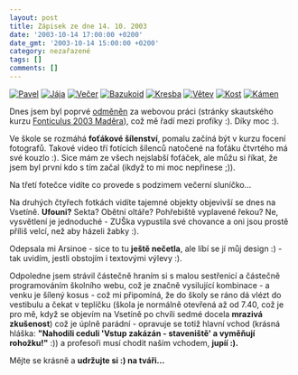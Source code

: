 ```yaml
---
layout: post
title: Zápisek ze dne 14. 10. 2003
date: '2003-10-14 17:00:00 +0200'
date_gmt: '2003-10-14 15:00:00 +0200'
category: nezařazené
tags: []
comments: []
---
```

<div >  <a href="/%base_url%/assets/old-images/pavel.jpg"><img alt="Pavel" src="%base_url%/assets/old-images/pavel.jpg"></a>  <a href="/%base_url%/assets/old-images/jaja.jpg"><img alt="Jája" src="%base_url%/assets/old-images/jaja.jpg"></a>  <a href="/%base_url%/assets/old-images/vecer.jpg"><img alt="Večer" src="%base_url%/assets/old-images/vecer.jpg"></a>  <a href="/%base_url%/assets/old-images/bazukoid.jpg"><img alt="Bazukoid" src="%base_url%/assets/old-images/bazukoid.jpg"></a>  <a href="/%base_url%/assets/old-images/kresba.jpg"><img alt="Kresba" src="%base_url%/assets/old-images/kresba.jpg"></a>  <a href="/%base_url%/assets/old-images/vetev.jpg"><img alt="Větev" src="%base_url%/assets/old-images/vetev.jpg"></a>  <a href="/%base_url%/assets/old-images/kost.jpg"><img alt="Kost" src="%base_url%/assets/old-images/kost.jpg"></a>  <a href="/%base_url%/assets/old-images/kamen.jpg"><img alt="Kámen" src="%base_url%/assets/old-images/kamen.jpg"></a>  </div>
<p>Dnes jsem byl poprvé <a href="/%base_url%/assets/old-images/libretto.jpg">odměněn</a> za webovou práci  (stránky skautského kurzu <a href="http://fonticulus2003.wz.cz" target="_blank">Fonticulus 2003 Maděra</a>),  což mě řadí mezi profíky :). Díky moc :).</p>
<p>Ve škole se rozmáhá <strong>foťákové šílenství</strong>, pomalu začíná být v kurzu focení fotografů. Takové video  tří fotících šílenců natočené na foťáku čtvrtého má své kouzlo :). Sice mám ze všech nejslabší foťáček,  ale můžu si říkat, že jsem byl první kdo s tím začal (ikdyž to mi moc nepřinese ;)).</p>
<p>Na třetí fotečce vidíte co provede s podzimem večerní sluníčko...</p>
<p>Na druhých čtyřech fotkách vidíte tajemné objekty objevivší se dnes na Vsetíně. <strong>Ufouni?</strong> Sekta? Obětní oltáře?  Pohřebiště vyplavené řekou? Ne,  vysvětlení je jednoduché - ZUŠka vypustila své chovance a oni jsou prostě příliš velcí, než aby  házeli žabky :).</p>
<p>Odepsala mi Arsinoe - sice to tu <strong>ještě nečetla</strong>, ale líbí se jí můj design :) - tak uvidím, jestli  obstojím i textovými výlevy :).</p>
<p>Odpoledne jsem strávil částečně hraním si s malou sestřenicí a částečně programováním školního webu,  což je značně vysilující kombinace - a venku je šílený kosus - což mi připomíná, že do školy se ráno dá vlézt  do vestibulu a čekat v teplíčku (škola je normálně otevřená až od 7.40, což je pro mě, když se objevím  na Vsetíně po chvíli sedmé docela <strong>mrazivá zkušenost</strong>) což je úplně parádní - opravuje se totiž hlavní vchod  (krásná hláška: <strong>"Nahodili ceduli 'Vstup zakázán - staveniště' a vyměňují rohožku!"</strong> :)) a profesoři  musí chodit naším vchodem, <strong>jupíí :).</strong></p>
<p>Mějte se krásně a <strong>udržujte si :) na tváři...</strong></p>
